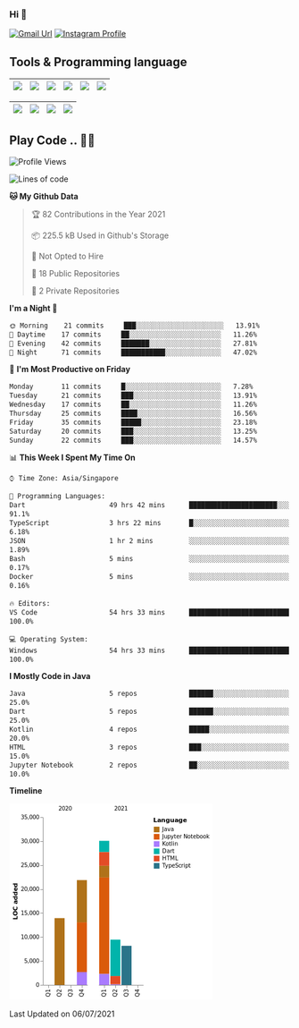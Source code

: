 ### Hi 👋
[![Gmail Url](https://img.shields.io/twitter/url?label=Goggxi@gmail.com&logo=gmail&style=social&url=http%3A%2F%2Fmailto%3Acontact.Goggxi@gmail.com)](mailto:Goggxi@gmail.com) [![Instagram Profile](https://img.shields.io/twitter/url?label=moh_rifkan&logo=instagram&style=social&url=https://www.instagram.com/moh_rifkan/)](https://www.instagram.com/moh_rifkan/)

## Tools & Programming language
| [<img src="https://miro.medium.com/max/2800/1*UpiyYV4onPs4emx-whdVHA.png" width="50">]() | [<img src="https://cdn.svgporn.com/logos/flutter.svg" width="50">]() | [<img src="https://cdn.svgporn.com/logos/jupyter.svg" width="50">]() | [<img src="https://cdn.svgporn.com/logos/mysql.svg" width="50">]() | <img src="https://cdn.svgporn.com/logos/postgresql.svg" width="50"/> | <img src="https://cdn.svgporn.com/logos/firebase.svg" width="50"/>
|-----|----|----|----|----|----|

|[<img src="https://cdn.svgporn.com/logos/kotlin.svg" width="50">]() | [<img src="https://cdn.svgporn.com/logos/java.svg" width="50">]() | [<img src="https://cdn.svgporn.com/logos/dart.svg" width="50">]() | [<img src="https://cdn.svgporn.com/logos/python.svg" width="50">]() |
|---|---|---|---|


## Play Code .. 💬🚀

<!--START_SECTION:waka-->
![Profile Views](http://img.shields.io/badge/Profile%20Views-1-blue)

![Lines of code](https://img.shields.io/badge/From%20Hello%20World%20I%27ve%20Written-83493%20lines%20of%20code-blue)

**🐱 My Github Data** 

> 🏆 82 Contributions in the Year 2021
 > 
> 📦 225.5 kB Used in Github's Storage 
 > 
> 🚫 Not Opted to Hire
 > 
> 📜 18 Public Repositories 
 > 
> 🔑 2 Private Repositories  
 > 
**I'm a Night 🦉** 

```text
🌞 Morning    21 commits     ███░░░░░░░░░░░░░░░░░░░░░░   13.91% 
🌆 Daytime    17 commits     ██░░░░░░░░░░░░░░░░░░░░░░░   11.26% 
🌃 Evening    42 commits     ███████░░░░░░░░░░░░░░░░░░   27.81% 
🌙 Night      71 commits     ███████████░░░░░░░░░░░░░░   47.02%

```
📅 **I'm Most Productive on Friday** 

```text
Monday       11 commits     █░░░░░░░░░░░░░░░░░░░░░░░░   7.28% 
Tuesday      21 commits     ███░░░░░░░░░░░░░░░░░░░░░░   13.91% 
Wednesday    17 commits     ██░░░░░░░░░░░░░░░░░░░░░░░   11.26% 
Thursday     25 commits     ████░░░░░░░░░░░░░░░░░░░░░   16.56% 
Friday       35 commits     █████░░░░░░░░░░░░░░░░░░░░   23.18% 
Saturday     20 commits     ███░░░░░░░░░░░░░░░░░░░░░░   13.25% 
Sunday       22 commits     ███░░░░░░░░░░░░░░░░░░░░░░   14.57%

```


📊 **This Week I Spent My Time On** 

```text
⌚︎ Time Zone: Asia/Singapore

💬 Programming Languages: 
Dart                     49 hrs 42 mins      ██████████████████████░░░   91.1% 
TypeScript               3 hrs 22 mins       █░░░░░░░░░░░░░░░░░░░░░░░░   6.18% 
JSON                     1 hr 2 mins         ░░░░░░░░░░░░░░░░░░░░░░░░░   1.89% 
Bash                     5 mins              ░░░░░░░░░░░░░░░░░░░░░░░░░   0.17% 
Docker                   5 mins              ░░░░░░░░░░░░░░░░░░░░░░░░░   0.16%

🔥 Editors: 
VS Code                  54 hrs 33 mins      █████████████████████████   100.0%

💻 Operating System: 
Windows                  54 hrs 33 mins      █████████████████████████   100.0%

```

**I Mostly Code in Java** 

```text
Java                     5 repos             ██████░░░░░░░░░░░░░░░░░░░   25.0% 
Dart                     5 repos             ██████░░░░░░░░░░░░░░░░░░░   25.0% 
Kotlin                   4 repos             █████░░░░░░░░░░░░░░░░░░░░   20.0% 
HTML                     3 repos             ███░░░░░░░░░░░░░░░░░░░░░░   15.0% 
Jupyter Notebook         2 repos             ██░░░░░░░░░░░░░░░░░░░░░░░   10.0%

```


**Timeline**

![Chart not found](https://raw.githubusercontent.com/Goggxi/Goggxi/main/charts/bar_graph.png) 


 Last Updated on 06/07/2021
<!--END_SECTION:waka-->
